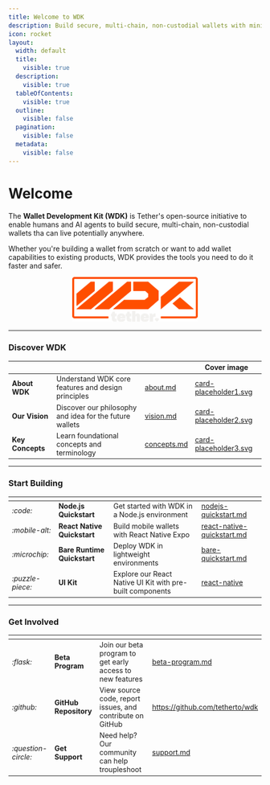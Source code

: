 ```yaml
---
title: Welcome to WDK
description: Build secure, multi-chain, non-custodial wallets with minimal effort
icon: rocket
layout:
  width: default
  title:
    visible: true
  description:
    visible: true
  tableOfContents:
    visible: true
  outline:
    visible: false
  pagination:
    visible: false
  metadata:
    visible: false
---
```


# Welcome

The **Wallet Development Kit (WDK)** is Tether's open-source initiative to enable humans and AI agents to build secure, multi-chain, non-custodial wallets tha can live potentially anywhere.

Whether you're building a wallet from scratch or want to add wallet capabilities to existing products, WDK provides the tools you need to do it faster and safer.

<div align="center" data-full-width="true"><img src="assets/wdk-logo.png" alt="" width="250"></div>

***

### Discover WDK

<table data-view="cards"><thead><tr><th></th><th></th><th data-hidden data-card-target data-type="content-ref"></th><th data-hidden data-card-cover data-type="image">Cover image</th></tr></thead><tbody><tr><td><strong>About WDK</strong></td><td>Understand WDK core features and design principles</td><td><a href="overview/about.md">about.md</a></td><td><a href="assets/card-placeholder1.svg">card-placeholder1.svg</a></td></tr><tr><td><strong>Our Vision</strong></td><td>Discover our philosophy and idea for the future wallets</td><td><a href="overview/vision.md">vision.md</a></td><td><a href="assets/card-placeholder2.svg">card-placeholder2.svg</a></td></tr><tr><td><strong>Key Concepts</strong></td><td>Learn foundational concepts and terminology</td><td><a href="resources/concepts.md">concepts.md</a></td><td><a href="assets/card-placeholder3.svg">card-placeholder3.svg</a></td></tr></tbody></table>

***

### Start Building

<table data-card-size="large" data-view="cards">
	<thead>
		<tr>
			<th></th>
			<th></th>
			<th></th>
			<th data-hidden data-card-target data-type="content-ref"></th>
		</tr>
	</thead>
	<tbody>
		<tr>
			<td>
				<i class="fa-code">:code:</i>
			</td>
			<td>
				<strong>Node.js Quickstart</strong>
			</td>
			<td>Get started with WDK in a Node.js environment</td>
			<td>
				<a href="getting-started/nodejs-quickstart.md">nodejs-quickstart.md</a>
			</td>
		</tr>
		<tr>
			<td>
				<i class="fa-mobile-alt">:mobile-alt:</i>
			</td>
			<td>
				<strong>React Native Quickstart</strong>
			</td>
			<td>Build mobile wallets with React Native Expo</td>
			<td>
				<a href="getting-started/react-native-quickstart.md">react-native-quickstart.md</a>
			</td>
		</tr>
		<tr>
			<td>
				<i class="fa-microchip">:microchip:</i>
			</td>
			<td>
				<strong>Bare Runtime Quickstart</strong>
			</td>
			<td>Deploy WDK in lightweight environments</td>
			<td>
				<a href="getting-started/bare-quickstart.md">bare-quickstart.md</a>
			</td>
		</tr>
		<tr>
			<td>
				<i class="fa-puzzle-piece">:puzzle-piece:</i>
			</td>
			<td>
				<strong>UI Kit</strong>
			</td>
			<td>Explore our React Native UI Kit with pre-built components</td>
			<td>
				<a href="ui-kit/react-native/">react-native</a>
			</td>
		</tr>
	</tbody>
</table>

***

### Get Involved

<table data-view="cards">
	<thead>
		<tr>
			<th></th>
			<th></th>
			<th></th>
			<th data-hidden data-card-target data-type="content-ref"></th>
		</tr>
	</thead>
	<tbody>
		<tr>
			<td>
				<i class="fa-flask">:flask:</i>
			</td>
			<td>
				<strong>Beta Program</strong>
			</td>
			<td>Join our beta program to get early access to new features</td>
			<td>
				<a href="overview/beta-program.md">beta-program.md</a>
			</td>
		</tr>
		<tr>
			<td>
				<i class="fa-github">:github:</i>
			</td>
			<td>
				<strong>GitHub Repository</strong>
			</td>
			<td>View source code, report issues, and contribute on GitHub</td>
			<td>
				<a href="https://github.com/tetherto/wdk">https://github.com/tetherto/wdk</a>
			</td>
		</tr>
		<tr>
			<td>
				<i class="fa-question-circle">:question-circle:</i>
			</td>
			<td>
				<strong>Get Support</strong>
			</td>
			<td>Need help? Our community can help troupleshoot</td>
			<td>
				<a href="overview/support.md">support.md</a>
			</td>
		</tr>
	</tbody>
</table>
